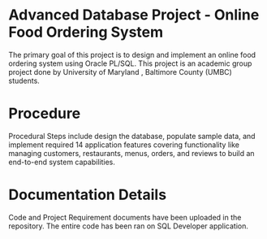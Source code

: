 # Advanced Database Project - Online Food Ordering System
The primary goal of this project is to design and implement an online food ordering system using Oracle PL/SQL. This project is an academic group project done by University of Maryland , Baltimore County (UMBC) students. 
# Procedure
Procedural Steps include design the database, populate sample data, and implement required 14 application features covering functionality like managing customers, restaurants, menus, orders, and reviews to build an end-to-end system capabilities.
# Documentation Details
Code and Project Requirement documents have been uploaded in the repository. The entire code has been ran on SQL Developer application.

